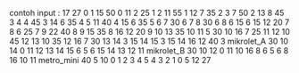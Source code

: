 contoh input :
17
27
0 1 15 50
0 11 2 25
1 2 11 55
1 12 7 35
2 3 7 50
2 13 8 45
3 4 4 45
3 14 6 35
4 5 11 40
4 15 6 35
5 6 7 30
6 7 8 30
6 8 6 15
6 15 12 20
7 8 6 25
7 9 22 40
8 9 15 35
8 16 12 20
9 10 13 35
10 11 5 30
10 16 7 25
11 12 10 45
12 13 10 35
12 16 7 30
13 14 3 15
14 15 3 15
14 16 12 40
3
mikrolet_A 30 10 14 0 11 12 13 14 15 6 5 6 15 14 13 12 11
mikrolet_B 30 10 12 0 11 10 16 8 6 5 6 8 16 10 11
metro_mini 40 5 10 0 1 2 3 4 5 4 3 2 1
0 5
12 27
